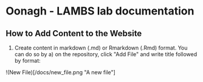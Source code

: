 # Oonagh - LAMBS lab documentation 

## How to Add Content to the Website

1. Create content in markdown (.md) or Rmarkdown (.Rmd) format. You can do so by
 a) on the repository, click "Add File" and write title followed by format:
 
 !(New File)[/docs/new_file.png "A new file"]


